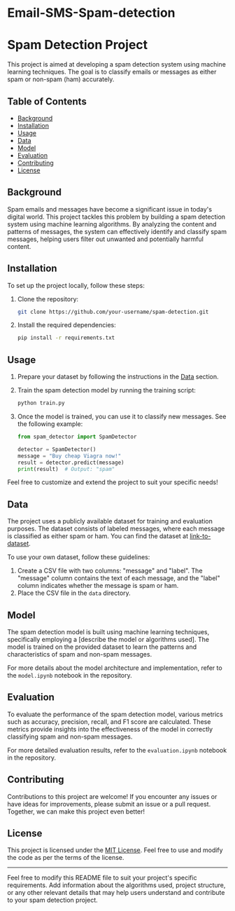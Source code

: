 # Email-SMS-Spam-detection

# Spam Detection Project

This project is aimed at developing a spam detection system using machine learning techniques. The goal is to classify emails or messages as either spam or non-spam (ham) accurately.

## Table of Contents

- [Background](#background)
- [Installation](#installation)
- [Usage](#usage)
- [Data](#data)
- [Model](#model)
- [Evaluation](#evaluation)
- [Contributing](#contributing)
- [License](#license)

## Background

Spam emails and messages have become a significant issue in today's digital world. This project tackles this problem by building a spam detection system using machine learning algorithms. By analyzing the content and patterns of messages, the system can effectively identify and classify spam messages, helping users filter out unwanted and potentially harmful content.

## Installation

To set up the project locally, follow these steps:

1. Clone the repository:

   ```bash
   git clone https://github.com/your-username/spam-detection.git
   ```

2. Install the required dependencies:

   ```bash
   pip install -r requirements.txt
   ```

## Usage

1. Prepare your dataset by following the instructions in the [Data](#data) section.
2. Train the spam detection model by running the training script:

   ```bash
   python train.py
   ```

3. Once the model is trained, you can use it to classify new messages. See the following example:

   ```python
   from spam_detector import SpamDetector

   detector = SpamDetector()
   message = "Buy cheap Viagra now!"
   result = detector.predict(message)
   print(result)  # Output: "spam"
   ```

Feel free to customize and extend the project to suit your specific needs!

## Data

The project uses a publicly available dataset for training and evaluation purposes. The dataset consists of labeled messages, where each message is classified as either spam or ham. You can find the dataset at [link-to-dataset](https://example.com/dataset).

To use your own dataset, follow these guidelines:

1. Create a CSV file with two columns: "message" and "label". The "message" column contains the text of each message, and the "label" column indicates whether the message is spam or ham.
2. Place the CSV file in the `data` directory.

## Model

The spam detection model is built using machine learning techniques, specifically employing a [describe the model or algorithms used]. The model is trained on the provided dataset to learn the patterns and characteristics of spam and non-spam messages.

For more details about the model architecture and implementation, refer to the `model.ipynb` notebook in the repository.

## Evaluation

To evaluate the performance of the spam detection model, various metrics such as accuracy, precision, recall, and F1 score are calculated. These metrics provide insights into the effectiveness of the model in correctly classifying spam and non-spam messages.

For more detailed evaluation results, refer to the `evaluation.ipynb` notebook in the repository.

## Contributing

Contributions to this project are welcome! If you encounter any issues or have ideas for improvements, please submit an issue or a pull request. Together, we can make this project even better!

## License

This project is licensed under the [MIT License](LICENSE). Feel free to use and modify the code as per the terms of the license.

---

Feel free to modify this README file to suit your project's specific requirements. Add information about the algorithms used, project structure, or any other relevant details that may help users understand and contribute to your spam detection project.
